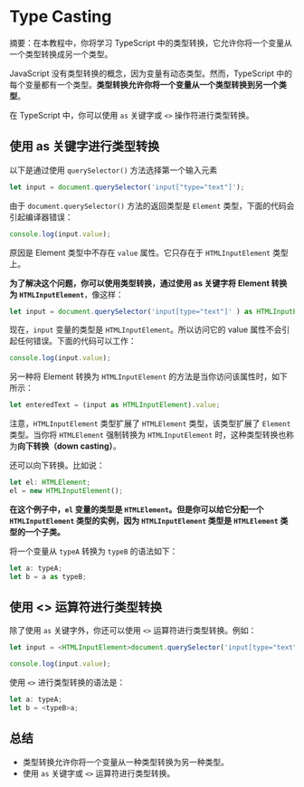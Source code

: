 # Type Casting

摘要：在本教程中，你将学习 TypeScript 中的类型转换，它允许你将一个变量从一个类型转换成另一个类型。

JavaScript 没有类型转换的概念，因为变量有动态类型。然而，TypeScript 中的每个变量都有一个类型。**类型转换允许你将一个变量从一个类型转换到另一个类型**。

在 TypeScript 中，你可以使用 `as` 关键字或 `<>` 操作符进行类型转换。

## 使用 as 关键字进行类型转换

以下是通过使用 `querySelector()` 方法选择第一个输入元素

```ts
let input = document.querySelector('input["type="text"]');
```

由于 `document.querySelector()` 方法的返回类型是 `Element` 类型，下面的代码会引起编译器错误：

```ts
console.log(input.value);

```

原因是 Element 类型中不存在 `value` 属性。它只存在于 `HTMLInputElement` 类型上。

**为了解决这个问题，你可以使用类型转换，通过使用 as 关键字将 Element 转换为 `HTMLInputElement`**，像这样：

```ts
let input = document.querySelector('input[type="text"]' ) as HTMLInputElement;

```

现在，`input` 变量的类型是 `HTMLInputElement`。所以访问它的 value 属性不会引起任何错误。下面的代码可以工作：

```ts
console.log(input.value);
```

另一种将 Element 转换为 `HTMLInputElement` 的方法是当你访问该属性时，如下所示：

```ts
let enteredText = (input as HTMLInputElement).value;
```

注意，`HTMLInputElement` 类型扩展了 `HTMLElement` 类型，该类型扩展了 `Element` 类型。当你将 `HTMLElement` 强制转换为 `HTMLInputElement` 时，这种类型转换也称为**向下转换（down casting）**。

还可以向下转换。比如说：

```ts
let el: HTMLElement;
el = new HTMLInputElement();
```

**在这个例子中，`el` 变量的类型是 `HTMLElement`。但是你可以给它分配一个 `HTMLInputElement` 类型的实例，因为 `HTMLInputElement` 类型是 `HTMLElement` 类型的一个子类。**

将一个变量从 `typeA` 转换为 `typeB` 的语法如下：

```ts
let a: typeA;
let b = a as typeB;
```

## 使用 <> 运算符进行类型转换

除了使用 `as` 关键字外，你还可以使用 `<>` 运算符进行类型转换。例如：

```ts
let input = <HTMLInputElement>document.querySelector('input[type="text"]');

console.log(input.value);
```

使用 `<>` 进行类型转换的语法是：

```ts
let a: typeA;
let b = <typeB>a;
```

## 总结

- 类型转换允许你将一个变量从一种类型转换为另一种类型。
- 使用 `as` 关键字或 `<>` 运算符进行类型转换。
